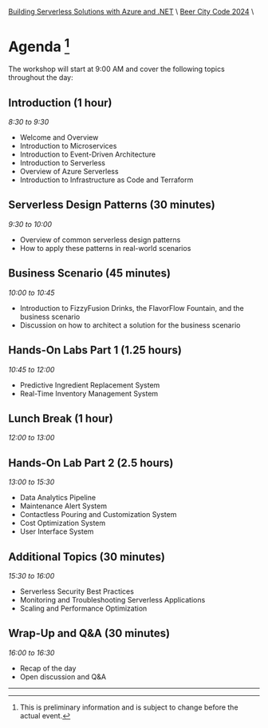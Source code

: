 [Building Serverless Solutions with Azure and .NET](..\..\README.md) \ [Beer City Code 2024](README.md)  \

# Agenda [^1]

The workshop will start at 9:00 AM and cover the following topics throughout the day:

## Introduction (1 hour)

*8:30 to 9:30*

- Welcome and Overview
- Introduction to Microservices
- Introduction to Event-Driven Architecture
- Introduction to Serverless
- Overview of Azure Serverless
- Introduction to Infrastructure as Code and Terraform

## Serverless Design Patterns (30 minutes)

*9:30 to 10:00*

- Overview of common serverless design patterns
- How to apply these patterns in real-world scenarios

## Business Scenario (45 minutes)

*10:00 to 10:45*

- Introduction to FizzyFusion Drinks, the FlavorFlow Fountain, and the business scenario
- Discussion on how to architect a solution for the business scenario

## Hands-On Labs Part 1 (1.25 hours)

*10:45 to 12:00*

- Predictive Ingredient Replacement System
- Real-Time Inventory Management System

## Lunch Break (1 hour)

*12:00 to 13:00*

## Hands-On Lab Part 2 (2.5 hours)

*13:00 to 15:30*

- Data Analytics Pipeline
- Maintenance Alert System
- Contactless Pouring and Customization System
- Cost Optimization System
- User Interface System

## Additional Topics (30 minutes)

*15:30 to 16:00*

- Serverless Security Best Practices
- Monitoring and Troubleshooting Serverless Applications
- Scaling and Performance Optimization

## Wrap-Up and Q&A (30 minutes)

*16:00 to 16:30*

- Recap of the day
- Open discussion and Q&A

---

[^1]: This is preliminary information and is subject to change before the actual event.